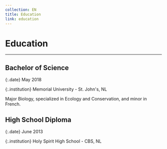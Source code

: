 ```yaml
---
collection: EN
title: Education
link: education
---
```


# Education

---

## Bachelor of Science

{:.date}
May 2018

{:.institution}
Memorial University - St. John's, NL

Major Biology, specialized in Ecology and Conservation, and minor in French.

## High School Diploma
{:.date}
June 2013

{:.institution}
Holy Spirit High School - CBS, NL

